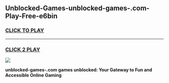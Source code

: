 
## Unblocked-Games-unblocked-games-.com-Play-Free-e6bin
<h3>
<a href="https://premium76.site?title=unblocked-games-.com&ref=20A">CLICK TO PLAY</a></h3>
<hr>

<h3>
<a href="https://premium76.site?title=unblocked-games-.com&ref=20A">CLICK 2 PLAY</a>
  
</h3>

<a href="https://premium76.site?title=unblocked-games-.com&ref=20A"><img src="https://clearcache.store/games.png"></a>


**unblocked-games-.com games unblocked: Your Gateway to Fun and Accessible Online Gaming**
